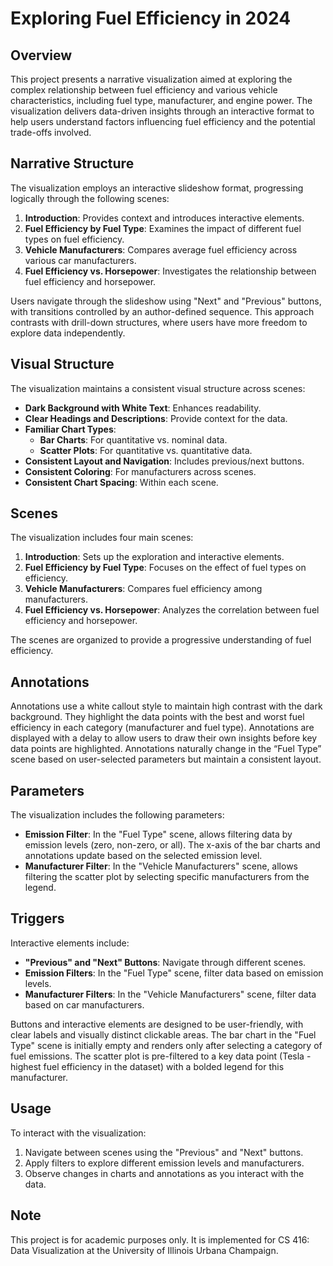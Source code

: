 # Exploring Fuel Efficiency in 2024

## Overview
This project presents a narrative visualization aimed at exploring the complex relationship between fuel efficiency and various vehicle characteristics, including fuel type, manufacturer, and engine power. The visualization delivers data-driven insights through an interactive format to help users understand factors influencing fuel efficiency and the potential trade-offs involved.

## Narrative Structure
The visualization employs an interactive slideshow format, progressing logically through the following scenes:
1. **Introduction**: Provides context and introduces interactive elements.
2. **Fuel Efficiency by Fuel Type**: Examines the impact of different fuel types on fuel efficiency.
3. **Vehicle Manufacturers**: Compares average fuel efficiency across various car manufacturers.
4. **Fuel Efficiency vs. Horsepower**: Investigates the relationship between fuel efficiency and horsepower.

Users navigate through the slideshow using "Next" and "Previous" buttons, with transitions controlled by an author-defined sequence. This approach contrasts with drill-down structures, where users have more freedom to explore data independently.

## Visual Structure
The visualization maintains a consistent visual structure across scenes:
- **Dark Background with White Text**: Enhances readability.
- **Clear Headings and Descriptions**: Provide context for the data.
- **Familiar Chart Types**:
  - **Bar Charts**: For quantitative vs. nominal data.
  - **Scatter Plots**: For quantitative vs. quantitative data.
- **Consistent Layout and Navigation**: Includes previous/next buttons.
- **Consistent Coloring**: For manufacturers across scenes.
- **Consistent Chart Spacing**: Within each scene.

## Scenes
The visualization includes four main scenes:
1. **Introduction**: Sets up the exploration and interactive elements.
2. **Fuel Efficiency by Fuel Type**: Focuses on the effect of fuel types on efficiency.
3. **Vehicle Manufacturers**: Compares fuel efficiency among manufacturers.
4. **Fuel Efficiency vs. Horsepower**: Analyzes the correlation between fuel efficiency and horsepower.

The scenes are organized to provide a progressive understanding of fuel efficiency.

## Annotations
Annotations use a white callout style to maintain high contrast with the dark background. They highlight the data points with the best and worst fuel efficiency in each category (manufacturer and fuel type). Annotations are displayed with a delay to allow users to draw their own insights before key data points are highlighted. Annotations naturally change in the “Fuel Type” scene based on user-selected parameters but maintain a consistent layout.

## Parameters
The visualization includes the following parameters:
- **Emission Filter**: In the "Fuel Type" scene, allows filtering data by emission levels (zero, non-zero, or all). The x-axis of the bar charts and annotations update based on the selected emission level.
- **Manufacturer Filter**: In the "Vehicle Manufacturers" scene, allows filtering the scatter plot by selecting specific manufacturers from the legend.

## Triggers
Interactive elements include:
- **"Previous" and "Next" Buttons**: Navigate through different scenes.
- **Emission Filters**: In the "Fuel Type" scene, filter data based on emission levels.
- **Manufacturer Filters**: In the "Vehicle Manufacturers" scene, filter data based on car manufacturers.

Buttons and interactive elements are designed to be user-friendly, with clear labels and visually distinct clickable areas. The bar chart in the "Fuel Type" scene is initially empty and renders only after selecting a category of fuel emissions. The scatter plot is pre-filtered to a key data point (Tesla - highest fuel efficiency in the dataset) with a bolded legend for this manufacturer.

## Usage
To interact with the visualization:
1. Navigate between scenes using the "Previous" and "Next" buttons.
2. Apply filters to explore different emission levels and manufacturers.
3. Observe changes in charts and annotations as you interact with the data.

## Note
This project is for academic purposes only. It is implemented for CS 416: Data Visualization at the University of Illinois Urbana Champaign.

